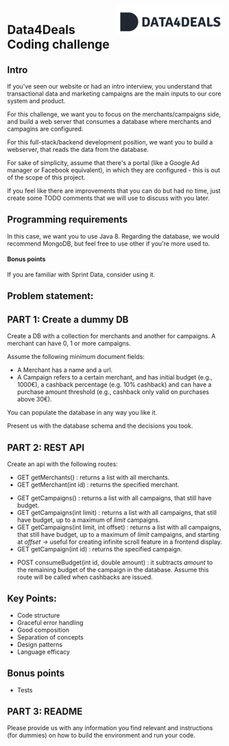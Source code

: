 <img alt="Data4Deals logo" src="dark.svg" width="250" align="right" />

# Data4Deals Coding challenge

## Intro

If you’ve seen our website or had an intro interview, you understand that transactional data and marketing campaigns are the main inputs to our core system and product. 

For this challenge, we want you to focus on the merchants/campaigns side, and build a web server that consumes a database where merchants and campagins are configured.

For this full-stack/backend development position, we want you to build a webserver, that reads the data from the database.

For sake of simplicity, assume that there's a portal (like a Google Ad manager or Facebook equivalent), in which they are configured - this is out of the scope of this project.

If you feel like there are improvements that you can do but had no time, just create some TODO comments that we will use to discuss with you later. 

## Programming requirements

In this case, we want you to use Java 8.
Regarding the database, we would recommend MongoDB, but feel free to use other if you're more used to. 

#### Bonus points
If you are familiar with Sprint Data, consider using it.


## Problem statement: 

## PART 1: Create a dummy DB

Create a DB with a collection for merchants and another for campaigns.
A merchant can have 0, 1 or more campaigns.

Assume the following minimum document fields:
* A Merchant has a name and a url.
* A Campaign refers to a certain merchant, and has initial budget (e.g., 1000€), a cashback percentage (e.g. 10% cashback) and can have a purchase amount threshold (e.g., cashback only valid on purchases above 30€).

You can populate the database in any way you like it.

Present us with the database schema and the decisions you took.


## PART 2: REST API

Create an api with the following routes:

* GET getMerchants() : returns a list with all merchants.
* GET getMerchant(int id) : returns the specified merchant.


- GET getCampaigns() : returns a list with all campaigns, that still have budget.
- GET getCampaigns(int limit) : returns a list with all campaigns, that still have budget, up to a maximum of _limit_ campaigns.
- GET getCampaigns(int limit, int offset) : returns a list with all campaigns, that still have budget, up to a maximum of _limit_ campaigns, and starting at _offset_ -> useful for creating infinite scroll feature in a frontend display.
- GET getCampaign(int id) : returns the specified campaign.


* POST consumeBudget(int id, double amount) : it subtracts _amount_ to the remaining budget of the campaign in the database. Assume this route will be called when cashbacks are issued.



## Key Points:
- Code structure
- Graceful error handling
- Good composition
- Separation of concepts
- Design patterns
- Language efficacy

## Bonus points
- Tests

## PART 3: README

Please provide us with any information you find relevant and instructions (for dummies) on how to build the environment and run your code. 